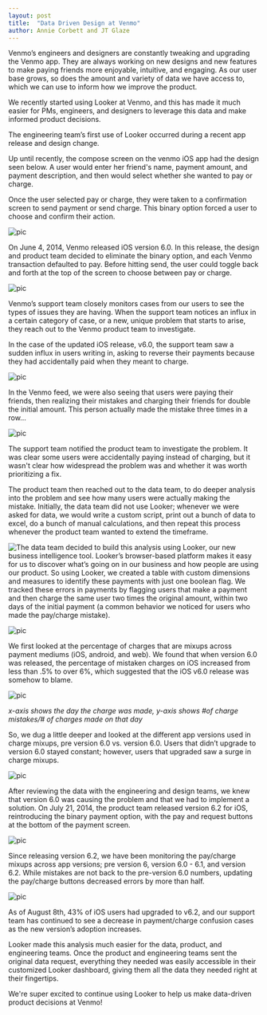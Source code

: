 ```yaml
---
layout: post
title:  "Data Driven Design at Venmo"
author: Annie Corbett and JT Glaze
---
```


Venmo’s engineers and designers are constantly tweaking and upgrading the Venmo app.  They are always working on new designs and new features to make paying friends more enjoyable, intuitive, and engaging. As our user base grows, so does the amount and variety of data we have access to, which we can use to inform how we improve the product.

We recently started using Looker at Venmo, and this has made it much easier for PMs, engineers, and designers to leverage this data and make informed product decisions.

The engineering team’s first use of Looker occurred during a recent app release and design change.

Up until recently, the compose screen on the venmo iOS app had the design seen below. A user would enter her friend's name, payment amount, and payment description, and then would select whether she wanted to pay or charge.

Once the user selected pay or charge, they were taken to a confirmation screen to send payment or send charge.  This binary option forced a user to choose and confirm their action.

![pic](/images/looker/Image_1.png)

On June 4, 2014, Venmo released iOS version 6.0.  In this release, the design and product team decided to eliminate the binary option, and each Venmo transaction defaulted to pay.  Before hitting send, the user could toggle back and forth at the top of the screen to choose between pay or charge.

![pic](/images/looker/Image_2.png)

Venmo’s support team closely monitors cases from our users to see the types of issues they are having. When the support team notices an influx in a certain category of case, or a new, unique problem that starts to arise, they reach out to the Venmo product team to investigate.

In the case of the updated iOS release, v6.0, the support team saw a sudden influx in users writing in, asking to reverse their payments because they had accidentally paid when they meant to charge.

![pic](/images/looker/Image_3.png)

In the Venmo feed, we were also seeing that users were paying their friends, then realizing their mistakes and charging their friends for double the initial amount. This person actually made the mistake three times in a row…

![pic](/images/looker/Image_4.png)

The support team notified the product team to investigate the problem. It was clear some users were accidentally paying instead of charging, but it wasn't clear how widespread the problem was and whether it was worth prioritizing a fix.

The product team then reached out to the data team, to do deeper analysis into the problem and see how many users were actually making the mistake.  Initially, the data team did not use Looker; whenever we were asked for data, we would write a custom script, print out a bunch of data to excel, do a bunch of manual calculations, and then repeat this process whenever the product team wanted to extend the timeframe.

<img style="float: left" src="/images/looker/Image_5.png">The data team decided to build this analysis using Looker, our new business intelligence tool. Looker’s browser-based platform makes it easy for us to discover what’s going on in our business and how people are using our product. So using Looker, we created a table with custom dimensions and measures to identify these payments with just one boolean flag. We tracked these errors in payments by flagging users that make a payment and  then charge the same user two times the original amount, within two days of the initial payment (a common behavior we noticed for users who made the pay/charge mistake).

![pic](/images/looker/Image_6.png)

We first looked at the percentage of charges that are mixups across payment mediums (iOS, android, and web).  We found that when version 6.0 was released, the percentage of mistaken charges on iOS increased from less than .5% to over 6%, which suggested that the iOS v6.0 release was somehow to blame.

![pic](/images/looker/Image_7.png)

*x-axis shows the day the charge was made, y-axis shows #of charge mistakes/# of charges made on that day*

So, we dug a little deeper and looked at the different app versions used in charge mixups, pre version 6.0 vs. version 6.0. Users that didn’t upgrade to version 6.0 stayed constant; however, users that upgraded saw a surge in charge mixups.

![pic](/images/looker/Image_8.png)

After reviewing the data with the engineering and design teams, we knew that version 6.0 was causing the problem and that we had to implement a solution.  On July 21, 2014, the product team released version 6.2 for iOS, reintroducing the binary payment option, with the pay and request buttons at the bottom of the payment screen.

![pic](/images/looker/Image_9.png)

Since releasing version 6.2, we have been monitoring the pay/charge mixups across app versions; pre version 6, version 6.0 - 6.1, and version 6.2. While mistakes are not back to the pre-version 6.0 numbers, updating the pay/charge buttons decreased errors by more than half.

![pic](/images/looker/Image_10.png)

As of August 8th, 43% of iOS users had upgraded to v6.2, and our support team has continued to see a decrease in payment/charge confusion cases as the new version’s adoption increases.

Looker made this analysis much easier for the data, product, and engineering teams. Once the product and engineering teams sent the original data request, everything they needed was easily accessible in their customized Looker dashboard, giving them all the data they needed right at their fingertips.

We're super excited to continue using Looker to help us make data-driven product decisions at Venmo!
